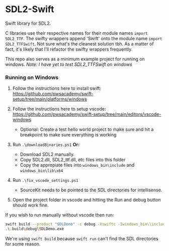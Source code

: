 # SDL2-Swift
Swift library for SDL2. 

C libraries use their respective names for their module names `import SDL2_TTF`. The swifty wrappers append 'Swift' onto the module name `import SDL2_TTFSwift`. Not sure what's the cleanest solution tbh. As a matter of fact, it's likely that I'll refactor the swifty wrappers frequently.

This repo also serves as a minimum example project for running on windows. _Note: I have yet to test SDL2_TTFSwift on windows_


### Running on Windows

1. Follow the instructions here to install swift: https://github.com/pwsacademy/swift-setup/tree/main/platforms/windows

2. Follow the instructions here to setup vscode: https://github.com/pwsacademy/swift-setup/tree/main/editors/vscode-windows

    * Optional: Create a test hello world project to make sure and hit a breakpoint to make sure everything is working

3. Run `.\downloadBinaries.ps1` **Or:** 
    * Download SDL2 manually.
    * Copy SDL2.dll, SDL2_ttf.dll, etc files into this folder
    * Copy the appropiate files into `windows_bin\include` and `windows_bin\lib\x64`

4. Run `.\fix_vscode_settings.ps1`
    * SourceKit needs to be pointed to the SDL directories for intellisense.

5. Open the project folder in vscode and hitting the Run and debug button should work fine.

If you wish to run manually without vscode then run:

```bash
swift build --product "SDLDemo" -c debug -Xswiftc -Iwindows_bin\\include -Xlinker -Lwindows_bin\\lib\\x64
.\.build\debug\SDLDemo.exe
```

We're using `swift build` because `swift run` can't find the SDL directories for some reason.
